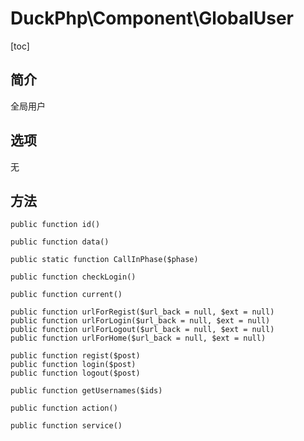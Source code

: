 # DuckPhp\Component\GlobalUser
[toc]
## 简介

全局用户

## 选项

无

## 方法


    public function id()

    public function data()

    public static function CallInPhase($phase)

    public function checkLogin()

    public function current()

    public function urlForRegist($url_back = null, $ext = null)
    public function urlForLogin($url_back = null, $ext = null)
    public function urlForLogout($url_back = null, $ext = null)
    public function urlForHome($url_back = null, $ext = null)

    public function regist($post)
    public function login($post)
    public function logout($post)

    public function getUsernames($ids)

    public function action()

    public function service()

